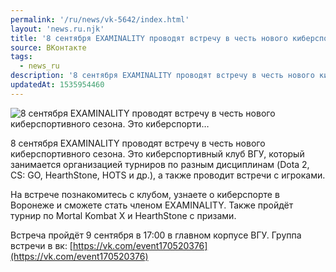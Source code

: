 ```yaml
---
permalink: '/ru/news/vk-5642/index.html'
layout: 'news.ru.njk'
title: '8 сентября EXAMINALITY проводят встречу в честь нового киберспортивного сезона. Это киберспорти'
source: ВКонтакте
tags:
  - news_ru
description: '8 сентября EXAMINALITY проводят встречу в честь нового киберспортивного сезона. Это киберспорти…'
updatedAt: 1535954460
---
```

![8 сентября EXAMINALITY проводят встречу в честь нового киберспортивного сезона. Это киберспорти…](https://sun9-40.userapi.com/impf/c849232/v849232413/68fa8/WmH9oUv0xog.jpg?size=1000x563&quality=96&proxy=1&sign=a12cc3e8d3fce5a2fd59c66fa8496471&c_uniq_tag=YreP-IGqLu4BQeAOyGiQ_5_1YFsMjMuebpV1iGaNLWE&type=album)

8 сентября EXAMINALITY проводят встречу в честь нового киберспортивного сезона. Это киберспортивный клуб ВГУ, который занимается организацией турниров по разным дисциплинам (Dota 2, CS: GO, HearthStone, HOTS и др.), а также проводит встречи с игроками.

На встрече познакомитесь с клубом, узнаете о киберспорте в Воронеже и сможете стать членом EXAMINALITY. Также пройдёт турнир по Mortal Kombat X и HearthStone с призами.

Встреча пройдёт 9 сентября в 17:00 в главном корпусе ВГУ.
Группа встречи в вк: [https://vk.com/event170520376](https://vk.com/event170520376)
